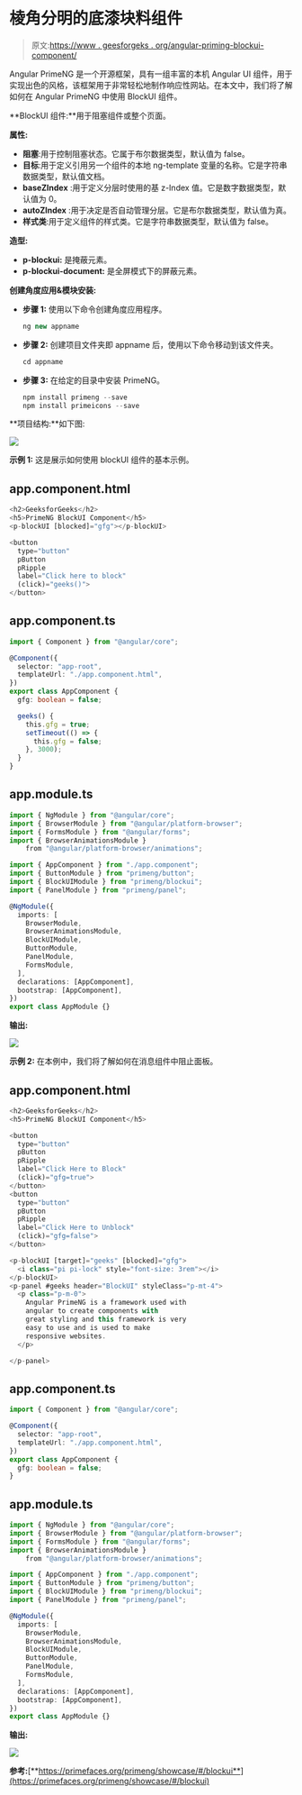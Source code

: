 # 棱角分明的底漆块料组件

> 原文:[https://www . geesforgeks . org/angular-priming-blockui-component/](https://www.geeksforgeeks.org/angular-primeng-blockui-component/)

Angular PrimeNG 是一个开源框架，具有一组丰富的本机 Angular UI 组件，用于实现出色的风格，该框架用于非常轻松地制作响应性网站。在本文中，我们将了解如何在 Angular PrimeNG 中使用 BlockUI 组件。

**BlockUI 组件:**用于阻塞组件或整个页面。

**属性:**

*   **阻塞**:用于控制阻塞状态。它属于布尔数据类型，默认值为 false。
*   **目标**:用于定义引用另一个组件的本地 ng-template 变量的名称。它是字符串数据类型，默认值文档。
*   **baseZIndex** :用于定义分层时使用的基 z-Index 值。它是数字数据类型，默认值为 0。
*   **autoZIndex** :用于决定是否自动管理分层。它是布尔数据类型，默认值为真。
*   **样式类**:用于定义组件的样式类。它是字符串数据类型，默认值为 false。

**造型:**

*   **p-blockui:** 是掩蔽元素。
*   **p-blockui-document:** 是全屏模式下的屏蔽元素。

**创建角度应用&模块安装:**

*   **步骤 1:** 使用以下命令创建角度应用程序。

    ```ts
    ng new appname
    ```

*   **步骤 2:** 创建项目文件夹即 appname 后，使用以下命令移动到该文件夹。

    ```ts
    cd appname
    ```

*   **步骤 3:** 在给定的目录中安装 PrimeNG。

    ```ts
    npm install primeng --save
    npm install primeicons --save
    ```

**项目结构:**如下图:

![](img/6e2ac1499ceea2e58d3439c1f9f0d39a.png)

**示例 1:** 这是展示如何使用 blockUI 组件的基本示例。

## app.component.html

```ts
<h2>GeeksforGeeks</h2>
<h5>PrimeNG BlockUI Component</h5>
<p-blockUI [blocked]="gfg"></p-blockUI>

<button
  type="button"
  pButton
  pRipple
  label="Click here to block"
  (click)="geeks()">
</button>
```

## app.component.ts

```ts
import { Component } from "@angular/core";

@Component({
  selector: "app-root",
  templateUrl: "./app.component.html",
})
export class AppComponent {
  gfg: boolean = false;

  geeks() {
    this.gfg = true;
    setTimeout(() => {
      this.gfg = false;
    }, 3000);
  }
}
```

## app.module.ts

```ts
import { NgModule } from "@angular/core";
import { BrowserModule } from "@angular/platform-browser";
import { FormsModule } from "@angular/forms";
import { BrowserAnimationsModule } 
    from "@angular/platform-browser/animations";

import { AppComponent } from "./app.component";
import { ButtonModule } from "primeng/button";
import { BlockUIModule } from "primeng/blockui";
import { PanelModule } from "primeng/panel";

@NgModule({
  imports: [
    BrowserModule,
    BrowserAnimationsModule,
    BlockUIModule,
    ButtonModule,
    PanelModule,
    FormsModule,
  ],
  declarations: [AppComponent],
  bootstrap: [AppComponent],
})
export class AppModule {}
```

**输出:**

![](img/811b439bdf8332557deab981aac72a27.png)

**示例 2:** 在本例中，我们将了解如何在消息组件中阻止面板。

## app.component.html

```ts
<h2>GeeksforGeeks</h2>
<h5>PrimeNG BlockUI Component</h5>

<button
  type="button"
  pButton
  pRipple
  label="Click Here to Block"
  (click)="gfg=true">
</button>
<button
  type="button"
  pButton
  pRipple
  label="Click Here to Unblock"
  (click)="gfg=false">
</button>

<p-blockUI [target]="geeks" [blocked]="gfg">
  <i class="pi pi-lock" style="font-size: 3rem"></i>
</p-blockUI>
<p-panel #geeks header="BlockUI" styleClass="p-mt-4">
  <p class="p-m-0">
    Angular PrimeNG is a framework used with 
    angular to create components with
    great styling and this framework is very 
    easy to use and is used to make
    responsive websites.
  </p>

</p-panel>
```

## app.component.ts

```ts
import { Component } from "@angular/core";

@Component({
  selector: "app-root",
  templateUrl: "./app.component.html",
})
export class AppComponent {
  gfg: boolean = false;
}
```

## app.module.ts

```ts
import { NgModule } from "@angular/core";
import { BrowserModule } from "@angular/platform-browser";
import { FormsModule } from "@angular/forms";
import { BrowserAnimationsModule } 
    from "@angular/platform-browser/animations";

import { AppComponent } from "./app.component";
import { ButtonModule } from "primeng/button";
import { BlockUIModule } from "primeng/blockui";
import { PanelModule } from "primeng/panel";

@NgModule({
  imports: [
    BrowserModule,
    BrowserAnimationsModule,
    BlockUIModule,
    ButtonModule,
    PanelModule,
    FormsModule,
  ],
  declarations: [AppComponent],
  bootstrap: [AppComponent],
})
export class AppModule {}
```

**输出:**

![](img/eb0401261564410e13b7e00d439a8ca8.png)

**参考:**[**https://primefaces.org/primeng/showcase/#/blockui**](https://primefaces.org/primeng/showcase/#/blockui)